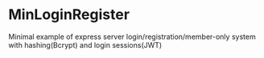 # MinLoginRegister
Minimal example of express server login/registration/member-only system with hashing(Bcrypt) and login sessions(JWT)
